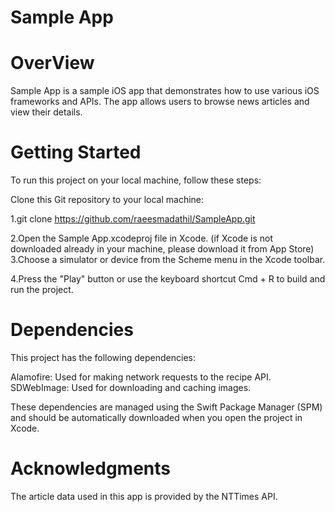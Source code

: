 #  Sample App

# OverView

Sample App is a sample iOS app that demonstrates how to use various iOS frameworks and APIs. The app allows users to browse news articles and view their details.

# Getting Started 

To run this project on your local machine, follow these steps:

Clone this Git repository to your local machine:

1.git clone https://github.com/raeesmadathil/SampleApp.git

2.Open the Sample App.xcodeproj file in Xcode.
(if Xcode is not downloaded already in your machine, please download it from App Store)
3.Choose a simulator or device from the Scheme menu in the Xcode toolbar.

4.Press the "Play" button or use the keyboard shortcut Cmd + R to build and run the project.

# Dependencies
This project has the following dependencies:

Alamofire: Used for making network requests to the recipe API.
SDWebImage: Used for downloading and caching  images.

These dependencies are managed using the Swift Package Manager (SPM) and should be automatically downloaded when you open the project in Xcode.

# Acknowledgments
The article data used in this app is provided by the NTTimes API.
